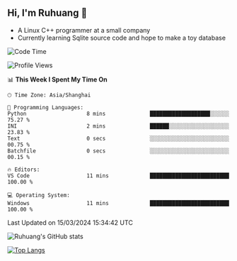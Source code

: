 ## Hi, I'm Ruhuang 👋

- A Linux C++ programmer at a small company
- Currently learning Sqlite source code and hope to make a toy database

<!--START_SECTION:waka-->
![Code Time](http://img.shields.io/badge/Code%20Time-88%20hrs%204%20mins-blue)

![Profile Views](http://img.shields.io/badge/Profile%20Views-0-blue)

📊 **This Week I Spent My Time On** 

```text
🕑︎ Time Zone: Asia/Shanghai

💬 Programming Languages: 
Python                   8 mins              ███████████████████░░░░░░   75.27 % 
INI                      2 mins              ██████░░░░░░░░░░░░░░░░░░░   23.83 % 
Text                     0 secs              ░░░░░░░░░░░░░░░░░░░░░░░░░   00.75 % 
Batchfile                0 secs              ░░░░░░░░░░░░░░░░░░░░░░░░░   00.15 % 

🔥 Editors: 
VS Code                  11 mins             █████████████████████████   100.00 % 

💻 Operating System: 
Windows                  11 mins             █████████████████████████   100.00 % 
```


 Last Updated on 15/03/2024 15:34:42 UTC
<!--END_SECTION:waka-->

![Ruhuang's GitHub stats](https://github-readme-stats.vercel.app/api?username=ruhuang2001&count_private=true&hide_title=true&show_icons=true&theme=vue)

[![Top Langs](https://github-readme-stats.vercel.app/api/top-langs/?username=ruhuang2001&layout=compact)](https://github.com/anuraghazra/github-readme-stats)

